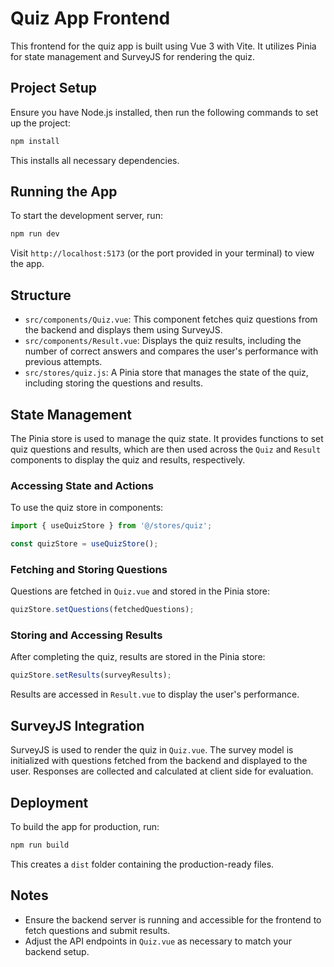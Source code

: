 # Quiz App Frontend
This frontend for the quiz app is built using Vue 3 with Vite. It utilizes Pinia for state management and SurveyJS for rendering the quiz.

## Project Setup
Ensure you have Node.js installed, then run the following commands to set up the project:

```bash
npm install
```

This installs all necessary dependencies.

## Running the App
To start the development server, run:

```bash
npm run dev
```

Visit `http://localhost:5173` (or the port provided in your terminal) to view the app.

## Structure
- `src/components/Quiz.vue`: This component fetches quiz questions from the backend and displays them using SurveyJS.
- `src/components/Result.vue`: Displays the quiz results, including the number of correct answers and compares the user's performance with previous attempts.
- `src/stores/quiz.js`: A Pinia store that manages the state of the quiz, including storing the questions and results.

## State Management
The Pinia store is used to manage the quiz state. It provides functions to set quiz questions and results, which are then used across the `Quiz` and `Result` components to display the quiz and results, respectively.

### Accessing State and Actions
To use the quiz store in components:

```javascript
import { useQuizStore } from '@/stores/quiz';

const quizStore = useQuizStore();
```

### Fetching and Storing Questions
Questions are fetched in `Quiz.vue` and stored in the Pinia store:

```javascript
quizStore.setQuestions(fetchedQuestions);
```

### Storing and Accessing Results

After completing the quiz, results are stored in the Pinia store:

```javascript
quizStore.setResults(surveyResults);
```

Results are accessed in `Result.vue` to display the user's performance.

## SurveyJS Integration
SurveyJS is used to render the quiz in `Quiz.vue`. The survey model is initialized with questions fetched from the backend and displayed to the user. Responses are collected and calculated at client side for evaluation.

## Deployment
To build the app for production, run:

```bash
npm run build
```

This creates a `dist` folder containing the production-ready files.

## Notes
- Ensure the backend server is running and accessible for the frontend to fetch questions and submit results.
- Adjust the API endpoints in `Quiz.vue` as necessary to match your backend setup.
